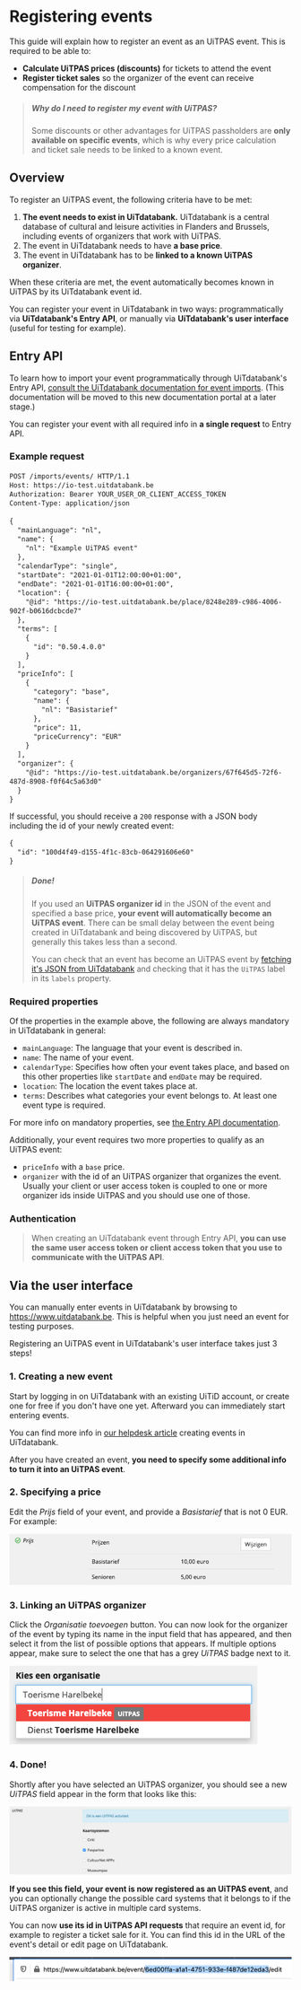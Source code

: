 # Registering events

This guide will explain how to register an event as an UiTPAS event. This is required to be able to:

* **Calculate UiTPAS prices (discounts)** for tickets to attend the event
* **Register ticket sales** so the organizer of the event can receive compensation for the discount

> ##### Why do I need to register my event with UiTPAS?
>
> Some discounts or other advantages for UiTPAS passholders are **only available on specific events**, which is why every price calculation and ticket sale needs to be linked to a known event.

## Overview

To register an UiTPAS event, the following criteria have to be met:

1. **The event needs to exist in UiTdatabank.** UiTdatabank is a central database of cultural and leisure activities in Flanders and Brussels, including events of organizers that work with UiTPAS.
2. The event in UiTdatabank needs to have **a base price**.
3. The event in UiTdatabank has to be **linked to a known UiTPAS organizer**.

When these criteria are met, the event automatically becomes known in UiTPAS by its UiTdatabank event id.

You can register your event in UiTdatabank in two ways: programmatically via **UiTdatabank's Entry API**, or manually via **UiTdatabank's user interface** (useful for testing for example).

## Entry API

To learn how to import your event programmatically through UiTdatabank's Entry API, [consult the UiTdatabank documentation for event imports](https://documentatie.uitdatabank.be/content/json-ld-crud-api/latest/events.html). (This documentation will be moved to this new documentation portal at a later stage.)

You can register your event with all required info in **a single request** to Entry API.

### Example request

```http
POST /imports/events/ HTTP/1.1
Host: https://io-test.uitdatabank.be
Authorization: Bearer YOUR_USER_OR_CLIENT_ACCESS_TOKEN
Content-Type: application/json

{
  "mainLanguage": "nl",
  "name": {
    "nl": "Example UiTPAS event"
  },
  "calendarType": "single",
  "startDate": "2021-01-01T12:00:00+01:00",
  "endDate": "2021-01-01T16:00:00+01:00",
  "location": {
    "@id": "https://io-test.uitdatabank.be/place/8248e289-c986-4006-902f-b0616dcbcde7"
  },
  "terms": [
    {
      "id": "0.50.4.0.0"
    }
  ],
  "priceInfo": [
    {
      "category": "base",
      "name": {
        "nl": "Basistarief"
      },
      "price": 11,
      "priceCurrency": "EUR"
    }
  ],
  "organizer": {
    "@id": "https://io-test.uitdatabank.be/organizers/67f645d5-72f6-487d-8908-f0f64c5a63d0"
  }
}
```

If successful, you should receive a `200` response with a JSON body including the id of your newly created event:

```http
{
  "id": "100d4f49-d155-4f1c-83cb-064291606e60"
}
```

<!-- theme: success -->

> ##### Done!
>
> If you used an **UiTPAS organizer id** in the JSON of the event and specified a base price, **your event will automatically become an UiTPAS event**. There can be small delay between the event being created in UiTdatabank and being discovered by UiTPAS, but generally this takes less than a second.
>
> You can check that an event has become an UiTPAS event by [fetching it's JSON from UiTdatabank](https://documentatie.uitdatabank.be/content/json-ld/latest/events/event-detail.html) and checking that it has the `UiTPAS` label in its `labels` property.

### Required properties

Of the properties in the example above, the following are always mandatory in UiTdatabank in general:

* `mainLanguage`: The language that your event is described in.
* `name`: The name of your event.
* `calendarType`: Specifies how often your event takes place, and based on this other properties like `startDate` and `endDate` may be required.
* `location`: The location the event takes place at.
* `terms`: Describes what categories your event belongs to. At least one event type is required.

For more info on mandatory properties, see [the Entry API documentation](https://documentatie.uitdatabank.be/content/json-ld-crud-api/latest/events.html).

Additionally, your event requires two more properties to qualify as an UiTPAS event:

* `priceInfo` with a `base` price.
* `organizer` with the id of an UiTPAS organizer that organizes the event. Usually your client or user access token is coupled to one or more organizer ids inside UiTPAS and you should use one of those.

### Authentication

> When creating an UiTdatabank event through Entry API, **you can use the same user access token or client access token that you use to communicate with the UiTPAS API**.

## Via the user interface

You can manually enter events in UiTdatabank by browsing to <https://www.uitdatabank.be>. This is helpful when you just need an event for testing purposes.

Registering an UiTPAS event in UiTdatabank's user interface takes just 3 steps!

### 1. Creating a new event

Start by logging in on UiTdatabank with an existing UiTiD account, or create one for free if you don't have one yet. Afterward you can immediately start entering events.

You can find more info in [our helpdesk article](https://helpdesk.publiq.be/hc/nl/articles/360016331140-Hulp-bij-het-invoeren-van-een-evenement) creating events in UiTdatabank.

After you have created an event, **you need to specify some additional info to turn it into an UiTPAS event**.

### 2. Specifying a price

Edit the *Prijs* field of your event, and provide a *Basistarief* that is not 0 EUR. For example:

<!-- focus: false -->

![](../assets/images/uitdatabank-event-price.png)

### 3. Linking an UiTPAS organizer

Click the *Organisatie toevoegen* button. You can now look for the organizer of the event by typing its name in the input field that has appeared, and then select it from the list of possible options that appears. If multiple options appear, make sure to select the one that has a grey *UiTPAS* badge next to it.

<!-- focus: false -->

![](../assets/images/uitdatabank-event-organizer.png)

### 4. Done!

Shortly after you have selected an UiTPAS organizer, you should see a new *UiTPAS* field appear in the form that looks like this:

<!-- focus: false -->

![](../assets/images/uitdatabank-event-uitpas.png)

**If you see this field, your event is now registered as an UiTPAS event**, and you can optionally change the possible card systems that it belongs to if the UiTPAS organizer is active in multiple card systems.

You can now **use its id in UiTPAS API requests** that require an event id, for example to register a ticket sale for it. You can find this id in the URL of the event's detail or edit page on UiTdatabank.

<!-- focus: false -->

![](../assets/images/uitdatabank-event-id.png)

